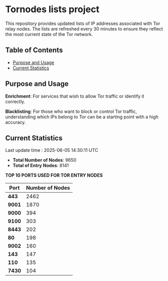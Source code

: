 # Tornodes lists project

This repository provides updated lists of IP addresses associated with Tor relay nodes. The lists are refreshed every 30 minutes to ensure they reflect the most current state of the Tor network.

## Table of Contents

- [Purpose and Usage](#purpose-and-usage)
- [Current Statistics](#current-statistics)


## Purpose and Usage

**Enrichment**: For services that wish to allow Tor traffic or identify it correctly.

**Blacklisting**: For those who want to block or control Tor traffic, understanding which IPs belong to Tor can be a starting point with a high accuracy.

## Current Statistics

Last update time : 2025-06-05 14:30:11 UTC

- **Total Number of Nodes**: 9650
- **Total of Entry Nodes**: 8141

**TOP 10 PORTS USED FOR TOR ENTRY NODES**

| **Port** | **Number of Nodes** |
|------|-----------------|
| **443**   | 2462  |
| **9001**   | 1870  |
| **9000**   | 394  |
| **9100**   | 303  |
| **8443**   | 202  |
| **80**   | 198  |
| **9002**   | 160  |
| **143**   | 147  |
| **110**   | 135  |
| **7430**   | 104  |

